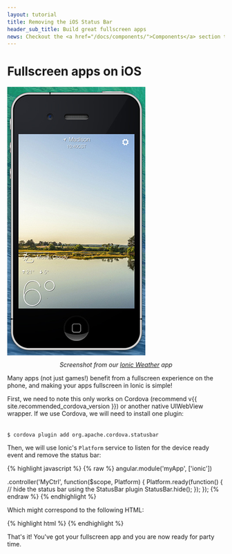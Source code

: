 ```yaml
---
layout: tutorial
title: Removing the iOS Status Bar
header_sub_title: Build great fullscreen apps
news: Checkout the <a href="/docs/components/">Components</a> section to see what Ionic already has
---
```


Fullscreen apps on iOS
====

<div class="row">
  <div class="col-sm-4">
    <img src="ss.jpg" alt="Fullscreen App" style="max-width: 100%">
    <p style="text-align: center; margin-top: 10px">
      <i>Screenshot from our <a href="https://github.com/driftyco/ionic-weather/">Ionic Weather</a> app</i>
    </p>
  </div>
  <div class="col-sm-8">
    <p>
      Many apps (not just games!) benefit from a fullscreen experience on the phone, and making your apps
      fullscreen in Ionic is simple!
    </p>
    <p>
      First, we need to note this only works on Cordova (recommend v{{ site.recommended_cordova_version }}) or another native UIWebView wrapper. If we use Cordova,
      we will need to install one plugin:
    </p>
    <p>
<code>
$ cordova plugin add org.apache.cordova.statusbar
</code>
    </p>
    <p>
      Then, we will use Ionic's <code>Platform</code> service to listen for the device ready event and remove the status bar:
    </p>
    <p>
{% highlight javascript %}
{% raw %}
angular.module('myApp', ['ionic'])

.controller('MyCtrl', function($scope, Platform) {
  Platform.ready(function() {
    // hide the status bar using the StatusBar plugin
    StatusBar.hide();
  });
});
{% endraw %}
{% endhighlight %}
    </p>
    <p>
      Which might correspond to the following HTML:
    </p>
    <p>
{% highlight html %}
      <body ng-controller="MyCtrl">
      </body>
{% endhighlight %}
    </p>
    <p>
      That's it! You've got your fullscreen app and you are now ready for party time.
    </p>
  </div>
</div>

